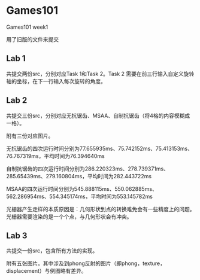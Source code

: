 # Games101

Games101 week1

用了旧版的文件来提交

## Lab 1

共提交两份src，分别对应Task 1和Task 2。Task 2 需要在前三行输入自定义旋转轴的坐标，在下一行输入每次旋转的角度。

## Lab 2

共提交三份src，分别对应无抗锯齿、MSAA、自制抗锯齿（将4格的内容模糊成一格）。

附有三份对应图片。

无抗锯齿的四次运行时间分别为77.655935ms、75.742152ms、75.413153ms、76.767319ms，平均时间为76.394640ms

自制抗锯齿的四次运行时间分别为286.220323ms、278.739371ms、285.65439ms、279.160804ms，平均时间为282.443722ms

MSAA的四次运行时间分别为545.888115ms、550.062885ms、562.286954ms、554.345174ms，平均时间为553.145782ms

光栅器产生走样的本质原因是：几何形状到点的转换难免会有一些精度上的问题。光栅器需要渲染的是一个个点，与几何形状会有冲突。

## Lab 3

共提交一份src，包含所有方法的实现。

附有五张图片。其中涉及到phong反射的图片（即phong，texture，displacement）与例图略有差异。
